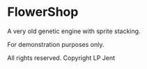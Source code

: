 # FlowerShop

A very old genetic engine with sprite stacking.

For demonstration purposes only.

All rights reserved.
Copyright LP Jent
